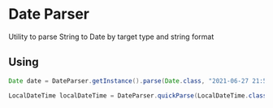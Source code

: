 # Date Parser

Utility to parse String to Date by target type and string format

## Using

```java
Date date = DateParser.getInstance().parse(Date.class, "2021-06-27 21:52:25.408", "yyyy-MM-dd HH:mm:ss.SSS");

LocalDateTime localDateTime = DateParser.quickParse(LocalDateTime.class, "2021-06-27 21:52:25.408", "yyyy-MM-dd HH:mm:ss.SSS");
```